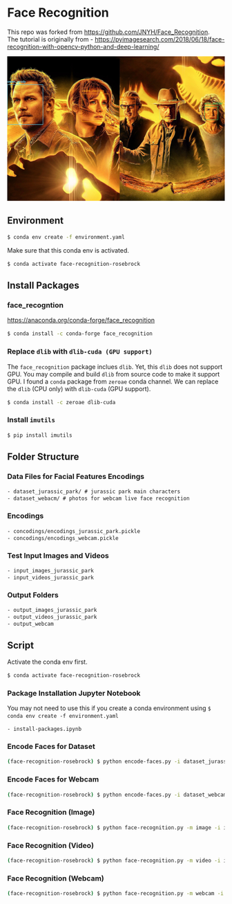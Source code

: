 # Face Recognition

This repo was forked from https://github.com/JNYH/Face_Recognition.  
The tutorial is originally from - https://pyimagesearch.com/2018/06/18/face-recognition-with-opencv-python-and-deep-learning/

![image](output_images_jurassic_park/test-1.jpg)

## Environment

```bash
$ conda env create -f environment.yaml
```

Make sure that this conda env is activated. 
```bash
$ conda activate face-recognition-rosebrock
```


## Install Packages

### face_recogntion
https://anaconda.org/conda-forge/face_recognition
```bash
$ conda install -c conda-forge face_recognition
```

### Replace `dlib` with `dlib-cuda (GPU support)`
The `face_recognition` package inclues `dlib`. Yet, this `dlib` does not support GPU. You may compile and build `dlib` from source code to make it support GPU. I found a `conda` package from `zeroae` conda channel. We can replace the `dlib` (CPU only) with `dlib-cuda` (GPU support).

```bash
$ conda install -c zeroae dlib-cuda 
```

### Install `imutils`
```bash
$ pip install imutils
```

## Folder Structure

### Data Files for Facial Features Encodings
```
- dataset_jurassic_park/ # jurassic park main characters
- dataset_webacm/ # photos for webcam live face recognition
```

### Encodings
```
- concodings/encodings_jurassic_park.pickle
- concodings/encodings_webcam.pickle
```

### Test Input Images and Videos
```
- input_images_jurassic_park
- input_videos_jurassic_park
```

### Output Folders
```
- output_images_jurassic_park
- output_videos_jurassic_park
- output_webcam
```

## Script

Activate the conda env first. 
```bash
$ conda activate face-recognition-rosebrock
```

### Package Installation Jupyter Notebook
You may not need to use this if you create a conda environment using `$ conda env create -f environment.yaml`

```
- install-packages.ipynb
```
### Encode Faces for Dataset
```bash
(face-recognition-rosebrock) $ python encode-faces.py -i dataset_jurassic_park -e encodings/jurassic_park.pickle
```

### Encode Faces for Webcam
```bash
(face-recognition-rosebrock) $ python encode-faces.py -i dataset_webcam -e encodings/webcam.pickle
```

### Face Recognition (Image)
```bash
(face-recognition-rosebrock) $ python face-recognition.py -m image -i input_images_jurassic_park/test-1.jpg -o output_images_jurassic_park/test-1.jpg -e encodings/jurassic_park.pickle
```

### Face Recognition (Video)
```bash
(face-recognition-rosebrock) $ python face-recognition.py -m video -i input_videos_jurassic_park/test-1.mp4 -o output_videos_jurassic_park/test-1.avi -e encodings/jurassic_park.pickle
```

### Face Recognition (Webcam)
```bash
(face-recognition-rosebrock) $ python face-recognition.py -m webcam -i 0 -o output_webcam/output.avi -e encodings/webcam.pickle
```

